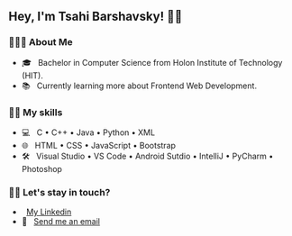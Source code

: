 <script src="https://code.iconify.design/1/1.0.7/iconify.min.js"></script>

<h2>Hey, I'm Tsahi Barshavsky! 👋🏼</h2>

<h3> 👨🏻‍💻 About Me </h3>

- 🎓 &nbsp; Bachelor in Computer Science from Holon Institute of Technology (HIT).
- 📚 &nbsp; Currently learning more about Frontend Web Development.

<h3>💪🏼 My skills</h3>

- 💻 &nbsp; C • C++ • Java • Python • XML
- 🌐 &nbsp; HTML • CSS • JavaScript • Bootstrap
- 🛠 &nbsp; Visual Studio • VS Code • Android Sutdio • IntelliJ • PyCharm • Photoshop

<h3> 🤝🏻 Let's stay in touch? </h3>

- <span class="iconify" data-icon="entypo-social:linkedin-with-circle" data-inline="false"></span> &nbsp; <a href="https://www.linkedin.com/in/tsahi-barshavsky-software-developer/">My Linkedin</a>
- 📧 &nbsp; <a href="mailto:tsahi.13@gmail.com">Send me an email</a>


<!--
**tsahiBarshevsky/tsahiBarshevsky** is a ✨ _special_ ✨ repository because its `README.md` (this file) appears on your GitHub profile.

Here are some ideas to get you started:

- 🔭 I’m currently working on ...
- 🌱 I’m currently learning ...
- 👯 I’m looking to collaborate on ...
- 🤔 I’m looking for help with ...
- 💬 Ask me about ...
- 📫 How to reach me: ...
- 😄 Pronouns: ...
- ⚡ Fun fact: ...
-->
